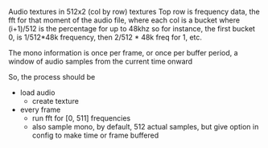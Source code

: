 


Audio textures in 512x2 (col by row) textures
Top row is frequency data, the fft for that moment of the audio file, where each col is a bucket where (i+1)/512 is the percentage for up to 48khz
so for instance, the first bucket 0, is 1/512*48k frequency, then 2/512 * 48k freq for 1, etc. 

The mono information is once per frame, or once per buffer period, a window of audio samples from the current time onward



So, the process should be 
- load audio
	- create texture
- every frame
	- run fft for [0, 511] frequencies
	- also sample mono, by default, 512 actual samples, but give option in config to make time or frame buffered

